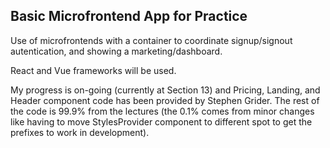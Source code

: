 ## Basic Microfrontend App for Practice

Use of microfrontends with a container to coordinate signup/signout autentication, and showing a marketing/dashboard.

React and Vue frameworks will be used.

My progress is on-going (currently at Section 13) and Pricing, Landing, and Header component code has been provided by Stephen Grider. The rest of the code is 99.9% from the lectures (the 0.1% comes from minor changes like having to move StylesProvider component to different spot to get the prefixes to work in development).
